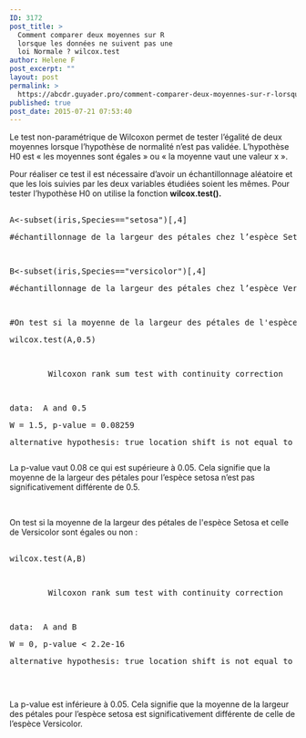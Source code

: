 ```yaml
---
ID: 3172
post_title: >
  Comment comparer deux moyennes sur R
  lorsque les données ne suivent pas une
  loi Normale ? wilcox.test
author: Helene F
post_excerpt: ""
layout: post
permalink: >
  https://abcdr.guyader.pro/comment-comparer-deux-moyennes-sur-r-lorsque-les-donnees-ne-suivent-pas-une-loi-normale-wilcox-test/
published: true
post_date: 2015-07-21 07:53:40
---
```

<p>Le test non-paramétrique de Wilcoxon permet de tester l’égalité de deux moyennes lorsque l’hypothèse de normalité n’est pas validée. L’hypothèse H0 est « les moyennes sont égales » ou « la moyenne vaut une valeur x ».</p><p>Pour réaliser ce test il est nécessaire d’avoir un échantillonnage aléatoire et que les lois suivies par les deux variables étudiées soient les mêmes. Pour tester l’hypothèse H0 on utilise la fonction <b>wilcox.test().</b></p><p> <pre lang='rsplus'><br />A&lt;-subset(iris,Species=="setosa")[,4]</p><p>#échantillonnage de la largeur des pétales chez l’espèce Setosa.</p><p> </p><p>B&lt;-subset(iris,Species=="versicolor")[,4]</p><p>#échantillonnage de la largeur des pétales chez l’espèce Versicolor.</p><p>    </p><p>#On test si la moyenne de la largeur des pétales de l'espèce Setosa vaut 0.5 :</p><p>wilcox.test(A,0.5)</p><p> </p><p>        Wilcoxon rank sum test with continuity correction</p><p> </p><p>data:  A and 0.5</p><p>W = 1.5, p-value = 0.08259</p><p>alternative hypothesis: true location shift is not equal to 0 </p><p></pre> </p><p>La p-value vaut 0.08 ce qui est supérieure à 0.05. Cela signifie que la moyenne de la largeur des pétales pour l’espèce setosa n’est pas significativement différente de 0.5.</p><p> </p><p>On test si la moyenne de la largeur des pétales de l'espèce Setosa et celle de Versicolor sont égales ou non :</p><p> <pre lang='rsplus'><br />wilcox.test(A,B)</p><p> </p><p>        Wilcoxon rank sum test with continuity correction</p><p> </p><p>data:  A and B</p><p>W = 0, p-value &lt; 2.2e-16</p><p>alternative hypothesis: true location shift is not equal to 0</p><p></pre>   </p><p>La p-value est inférieure à 0.05. Cela signifie que la moyenne de la largeur des pétales pour l’espèce setosa est significativement différente de celle de l’espèce Versicolor.</p><p></p>